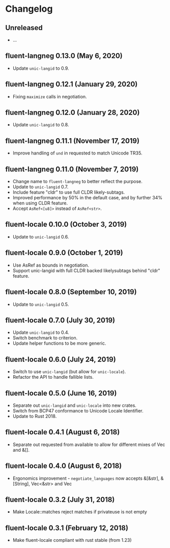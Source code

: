 # Changelog

## Unreleased

  - …

## fluent-langneg 0.13.0 (May 6, 2020)

 - Update `unic-langid` to 0.9.

## fluent-langneg 0.12.1 (January 29, 2020)

 - Fixing `maximize` calls in negotiation.

## fluent-langneg 0.12.0 (January 28, 2020)

 - Update `unic-langid` to 0.8.

## fluent-langneg 0.11.1 (November 17, 2019)

  - Improve handling of `und` in requested to match Unicode TR35.

## fluent-langneg 0.11.0 (November 7, 2019)

  - Change name to `fluent-langneg` to better reflect the purpose.
  - Update to `unic-langid` 0.7.
  - Include feature "cldr" to use full CLDR likely-subtags.
  - Improved performance by 50% in the default case, and by further 34% when using CLDR feature.
  - Accept `AsRef<[u8]>` instead of `AsRef<str>`.

## fluent-locale 0.10.0 (October 3, 2019)

  - Update to `unic-langid` 0.6.

## fluent-locale 0.9.0 (October 1, 2019)

  - Use AsRef as bounds in negotiation.
  - Support unic-langid with full CLDR backed likelysubtags behind "cldr" feature.

## fluent-locale 0.8.0 (September 10, 2019)

  - Update to `unic-langid` 0.5.

## fluent-locale 0.7.0 (July 30, 2019)

  - Update `unic-langid` to 0.4.
  - Switch benchmark to criterion.
  - Update helper functions to be more generic.

## fluent-locale 0.6.0 (July 24, 2019)

  - Switch to use `unic-langid` (but allow for `unic-locale`).
  - Refactor the API to handle fallible lists.

## fluent-locale 0.5.0 (June 16, 2019)

  - Separate out `unic-langid` and `unic-locale` into new crates.
  - Switch from BCP47 conformance to Unicode Locale Identifier.
  - Update to Rust 2018.

## fluent-locale 0.4.1 (August 6, 2018)

  - Separate out requested from available to allow for different mixes of Vec and &[].

## fluent-locale 0.4.0 (August 6, 2018)

  - Ergonomics improvement - `negotiate_languages` now accepts &[&str], &[String], Vec<&str> and Vec<string>

## fluent-locale 0.3.2 (July 31, 2018)

  - Make Locale::matches reject matches if privateuse is not empty

## fluent-locale 0.3.1 (February 12, 2018)

  - Make fluent-locale compliant with rust stable (from 1.23)

